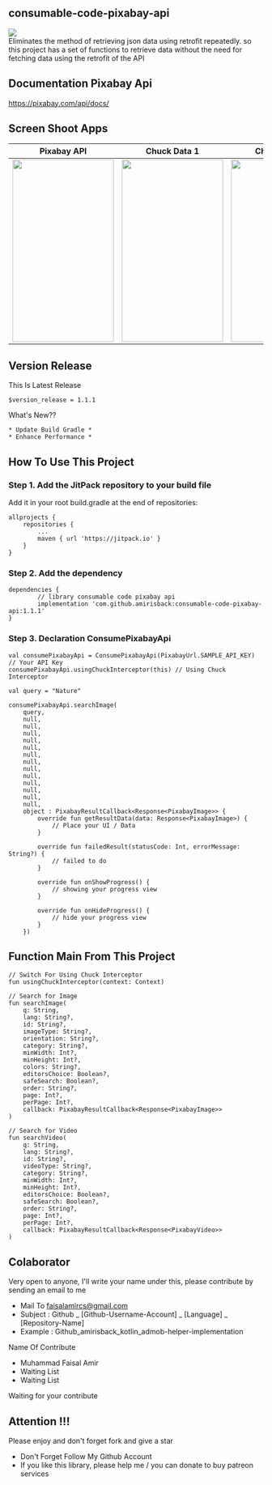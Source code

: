 ## consumable-code-pixabay-api
[![](https://jitpack.io/v/amirisback/consumable-code-pixabay-api.svg?style=flat-square)](https://jitpack.io/#amirisback/consumable-code-pixabay-api) <br>
Eliminates the method of retrieving json data using retrofit repeatedly. so this project has a set of functions to retrieve data without the need for fetching data using the retrofit of the API

## Documentation Pixabay Api
https://pixabay.com/api/docs/

## Screen Shoot Apps
| Pixabay API        |   Chuck Data 1               |   Chuck Data 2        |
|:------------------:|:----------------------------:|:---------------------:|
| <img width="200px" height="360px" src="docs/image/ss_main.png"> | <img width="200px" height="360px" src="docs/image/ss_chuck_1.png">| <img width="200px" height="360px" src="docs/image/ss_chuck_2.png"> |

## Version Release
This Is Latest Release

    $version_release = 1.1.1

What's New??

    * Update Build Gradle *
    * Enhance Performance *

## How To Use This Project
<h3>Step 1. Add the JitPack repository to your build file</h3>

Add it in your root build.gradle at the end of repositories:

	allprojects {
		repositories {
			...
			maven { url 'https://jitpack.io' }
		}
	}
  
  
<h3>Step 2. Add the dependency</h3>

	dependencies {
	        // library consumable code pixabay api
            implementation 'com.github.amirisback:consumable-code-pixabay-api:1.1.1'
	}
	
<h3>Step 3. Declaration ConsumePixabayApi</h3>

    val consumePixabayApi = ConsumePixabayApi(PixabayUrl.SAMPLE_API_KEY) // Your API Key
    consumePixabayApi.usingChuckInterceptor(this) // Using Chuck Interceptor

    val query = "Nature"

    consumePixabayApi.searchImage(
        query,
        null,
        null,
        null,
        null,
        null,
        null,
        null,
        null,
        null,
        null,
        null,
        null,
        null,
        object : PixabayResultCallback<Response<PixabayImage>> {
            override fun getResultData(data: Response<PixabayImage>) {
                // Place your UI / Data
            }

            override fun failedResult(statusCode: Int, errorMessage: String?) {
                // failed to do
            }

            override fun onShowProgress() {
                // showing your progress view
            }

            override fun onHideProgress() {
                // hide your progress view
            }
        })

## Function Main From This Project
    // Switch For Using Chuck Interceptor
    fun usingChuckInterceptor(context: Context)

    // Search for Image
    fun searchImage(
        q: String,
        lang: String?,
        id: String?,
        imageType: String?,
        orientation: String?,
        category: String?,
        minWidth: Int?,
        minHeight: Int?,
        colors: String?,
        editorsChoice: Boolean?,
        safeSearch: Boolean?,
        order: String?,
        page: Int?,
        perPage: Int?,
        callback: PixabayResultCallback<Response<PixabayImage>>
    )

    // Search for Video
    fun searchVideo(
        q: String,
        lang: String?,
        id: String?,
        videoType: String?,
        category: String?,
        minWidth: Int?,
        minHeight: Int?,
        editorsChoice: Boolean?,
        safeSearch: Boolean?,
        order: String?,
        page: Int?,
        perPage: Int?,
        callback: PixabayResultCallback<Response<PixabayVideo>>
    )

## Colaborator
Very open to anyone, I'll write your name under this, please contribute by sending an email to me

- Mail To faisalamircs@gmail.com
- Subject : Github _ [Github-Username-Account] _ [Language] _ [Repository-Name]
- Example : Github_amirisback_kotlin_admob-helper-implementation

Name Of Contribute
- Muhammad Faisal Amir
- Waiting List
- Waiting List

Waiting for your contribute

## Attention !!!
Please enjoy and don't forget fork and give a star
- Don't Forget Follow My Github Account
- If you like this library, please help me / you can donate to buy patreon services